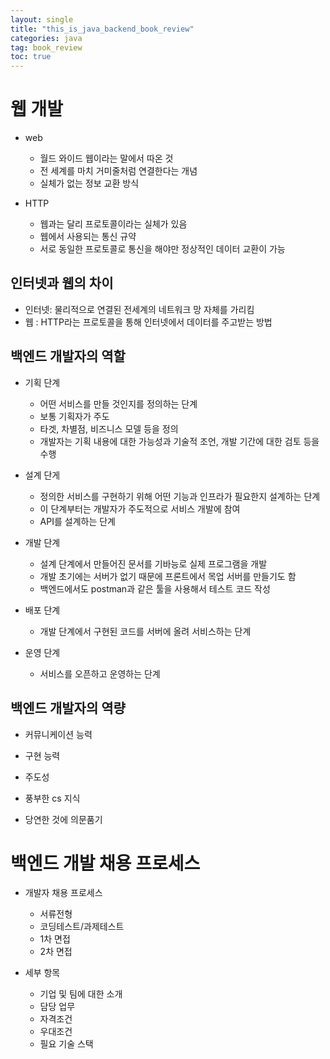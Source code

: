```yaml
---
layout: single
title: "this_is_java_backend_book_review"
categories: java
tag: book_review
toc: true
---
```


# 웹 개발 

- web
  - 월드 와이드 웹이라는 말에서 따온 것
  - 전 세계를 마치 거미줄처럼 연결한다는 개념
  - 실체가 없는 정보 교환 방식

- HTTP
  - 웹과는 달리 프로토콜이라는 실체가 있음
  - 웹에서 사용되는 통신 규약
  - 서로 동일한 프로토콜로 통신을 해야만 정상적인 데이터 교환이 가능

## 인터넷과 웹의 차이

- 인터넷: 물리적으로 연결된 전세계의 네트워크 망 자체를 가리킴
- 웹 : HTTP라는 프로토콜을 통해 인터넷에서 데이터를 주고받는 방법

## 백엔드 개발자의 역할

- 기획 단계
  - 어떤 서비스를 만들 것인지를 정의하는 단계
  - 보통 기획자가 주도
  - 타겟, 차별점, 비즈니스 모델 등을 정의
  - 개발자는 기획 내용에 대한 가능성과 기술적 조언, 개발 기간에 대한 검토 등을 수행

- 설계 단게
  - 정의한 서비스를 구현하기 위해 어떤 기능과 인프라가 필요한지 설계하는 단계
  - 이 단계부터는 개발자가 주도적으로 서비스 개발에 참여
  - API를 설계하는 단계

- 개발 단계
  - 설계 단계에서 만들어진 문서를 기바능로 실제 프로그램을 개발
  - 개발 초기에는 서버가 없기 때문에 프론트에서 목업 서버를 만들기도 함
  - 백엔드에서도 postman과 같은 툴을 사용해서 테스트 코드 작성

- 배포 단계
  - 개발 단계에서 구현된 코드를 서버에 올려 서비스하는 단계

- 운영 단계
  - 서비스를 오픈하고 운영하는 단계

## 백엔드 개발자의 역량

- 커뮤니케이션 능력
  
- 구현 능력

- 주도성

- 풍부한 cs 지식

- 당연한 것에 의문품기

# 백엔드 개발 채용 프로세스

- 개발자 채용 프로세스
  - 서류전형
  - 코딩테스트/과제테스트
  - 1차 면접
  - 2차 면접

- 세부 항목
  - 기업 및 팀에 대한 소개
  - 담당 업무
  - 자격조건
  - 우대조건
  - 필요 기술 스택

